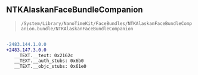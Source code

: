 ## NTKAlaskanFaceBundleCompanion

> `/System/Library/NanoTimeKit/FaceBundles/NTKAlaskanFaceBundleCompanion.bundle/NTKAlaskanFaceBundleCompanion`

```diff

-2483.144.1.0.0
+2483.147.3.0.0
   __TEXT.__text: 0x2162c
   __TEXT.__auth_stubs: 0x6b0
   __TEXT.__objc_stubs: 0x61e0

```
